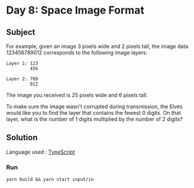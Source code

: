 # Day 8: Space Image Format

## Subject

For example, given an image 3 pixels wide and 2 pixels tall, the image data
123456789012 corresponds to the following image layers:

    Layer 1: 123
             456

    Layer 2: 789
             012

The image you received is 25 pixels wide and 6 pixels tall.

To make sure the image wasn't corrupted during transmission, the Elves would
like you to find the layer that contains the fewest 0 digits. On that layer,
what is the number of 1 digits multiplied by the number of 2 digits?

## Solution

Language used : [TypeScript](https://www.typescriptlang.org/)

### Run

    yarn build && yarn start input/in
